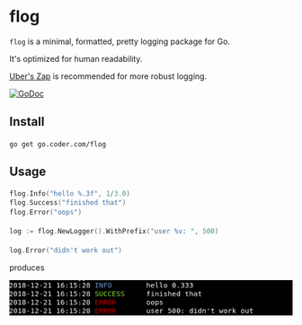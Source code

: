 # flog

`flog` is a minimal, formatted, pretty logging package for Go.

It's optimized for human readability.

[Uber's Zap](https://github.com/uber-go/zap) is recommended for more robust logging.

[![GoDoc](https://godoc.org/github.com/golang/gddo?status.svg)](https://godoc.org/go.coder.com/flog)

## Install

`go get go.coder.com/flog`

## Usage

```go
flog.Info("hello %.3f", 1/3.0)
flog.Success("finished that")
flog.Error("oops")

log := flog.NewLogger().WithPrefix("user %v: ", 500)

log.Error("didn't work out")
```

produces

![example](docs/usage.png)


